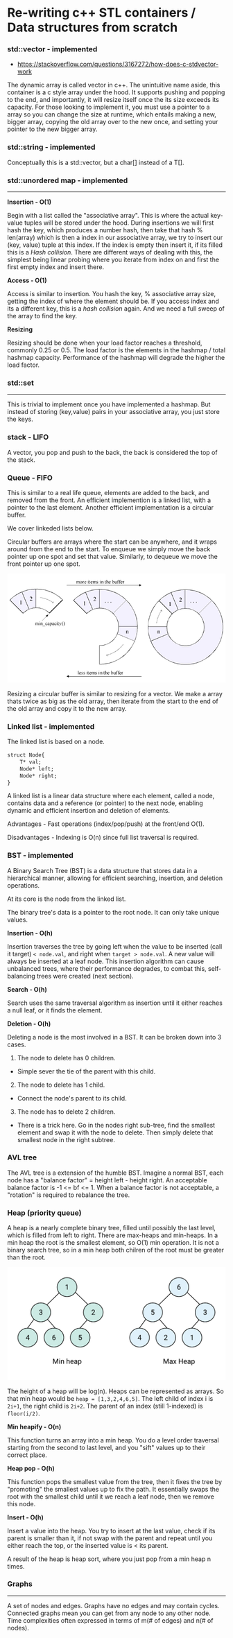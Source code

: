 # Re-writing c++ STL containers / Data structures from scratch

### std::vector - implemented

- https://stackoverflow.com/questions/3167272/how-does-c-stdvector-work

The dynamic array is called vector in c++. The unintuitive name aside, this container is a c style array under the hood. It supports pushing and popping to the end, and importantly, it will resize itself once the its size exceeds its capacity. For those looking to implement it, you must use a pointer to a array so you can change the size at runtime, which entails making a new, bigger array, copying the old array over to the new once, and setting your pointer to the new bigger array.


 ### std::string - implemented

Conceptually this is a std::vector, but a char[] instead of a T[]. 

### std::unordered map - implemented
---
**Insertion - O(1)** 

Begin with a list called the "associative array". This is where the actual key-value tuples will be stored under the hood. During insertions we will first hash the key, which produces a number hash, then take that hash % len(array) which is then a index in our associative array, we try to insert our (key, value) tuple at this index. If the index is empty then insert it, if its filled this is a *Hash collision*. There are different ways of dealing with this, the simplest being linear probing where you iterate from index on and first the first empty index and insert there. 

**Access - O(1)** 

Access is similar to insertion. You hash the key, % associative array size, getting the index of where the element should be. If you access index and its a different key, this is a *hash collision* again. And we need a full sweep of the array to find the key.

**Resizing**

Resizing should be done when your load factor reaches a threshold, commonly 0.25 or 0.5. The load factor is the elements in the hashmap / total hashmap capacity. Performance of the hashmap will degrade the higher the load factor.

### std::set 
---
This is trivial to implement once you have implemented a hashmap. But instead of storing (key,value) pairs in your associative array, you just store the keys.

### stack - LIFO

A vector, you pop and push to the back, the back is considered the top of the stack.

### Queue - FIFO

This is similar to a real life queue, elements are added to the back, and removed from the front. An efficient implemention is a linked list, with a pointer to the last element. Another efficient implementation is a circular buffer.

We cover linkeded lists below.

Circular buffers are arrays where the start can be anywhere, and it wraps around from the end to the start. To enqueue we simply move the back pointer up one spot and set that value. Similarly, to dequeue we move the front pointer up one spot. 

![circular buffer](./pictures/circular_buffer.png)

Resizing a circular buffer is similar to resizing for a vector. We make a array thats twice as big as the old array, then iterate from the start to the end of the old array and copy it to the new array.

### Linked list - implemented
The linked list is based on a node.

````
struct Node{
    T* val;
    Node* left;
    Node* right;
}
````

A linked list is a linear data structure where each element, called a node, contains data and a reference (or pointer) to the next node, enabling dynamic and efficient insertion and deletion of elements.

Advantages - Fast operations (index/pop/push) at the front/end O(1).

Disadvantages - Indexing is O(n) since full list traversal is required.
### BST - implemented 

A Binary Search Tree (BST) is a data structure that stores data in a hierarchical manner, allowing for efficient searching, insertion, and deletion operations.

At its core is the node from the linked list.

The binary tree's data is a pointer to the root node. It can only take unique values. 

**Insertion - O(h)**

Insertion traverses the tree by going left when the value to be inserted (call it target) `< node.val`, and right when `target > node.val`. A new value will always be inserted at a leaf node. This insertion algorithm can cause unbalanced trees, where their performance degrades, to combat this, self-balancing trees were created (next section).

**Search - O(h)**

Search uses the same traversal algorithm as insertion until it either reaches a null leaf, or it finds the element. 

**Deletion - O(h)**

Deleting a node is the most involved in a BST. It can be broken down into 3 cases.

1. The node to delete has 0 children. 
- Simple sever the tie of the parent with this child.
2. The node to delete has 1 child.
- Connect the node's parent to its child.
3. The node has to delete 2 children.
- There is a trick here. Go in the nodes right sub-tree, find the smallest element and swap it with the node to delete. Then simply delete that smallest node in the right subtree.

### AVL tree 

The AVL tree is a extension of the humble BST. Imagine a normal BST, each node has a "balance factor" = height left - height right. An acceptable balance factor is -1 <= bf <= 1. When a balance factor is not acceptable, a "rotation" is required to rebalance the tree.

### Heap (priority queue)
A heap is a nearly complete binary tree, filled until possibly the last level, which is filled from left to right. There are max-heaps and min-heaps.  In a min heap the root is the smallest element, so O(1) min operation. It is not a binary search tree, so in a min heap both chilren of the root must be greater than the root.

![heaps](./pictures/heaps.png)

The height of a heap will be log(n). Heaps can be represented as arrays. So that min heap would be `heap = [1,3,2,4,6,5]`. The left child of index i is `2i+1`, the right child is `2i+2`. The parent of an index (still 1-indexed) is `floor(i/2)`.

**Min heapify - O(n)**

This function turns an array into a min heap. You do a level order traversal starting from the second to last level, and you "sift" values up to their correct place.

**Heap pop - O(h)**

This function pops the smallest value from the tree, then it fixes the tree  by "promoting" the smallest values up to fix the path. It essentially swaps the root with the smallest child until it we reach a leaf node, then we remove this node.

**Insert - O(h)**

Insert a value into the heap. You try to insert at the last value, check if its parent is smaller than it, if not swap with the parent and repeat until you either reach the top, or the inserted value is < its parent. 

A result of the heap is heap sort, where you just pop from a min heap n times.

### Graphs
---
A set of nodes and edges. Graphs have no edges and may contain cycles. Connected graphs mean you can get from any node to any other node. Time complexities often expressed in terms of m(# of edges) and n(# of nodes). 
